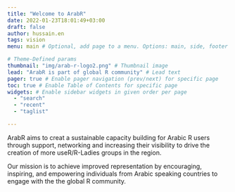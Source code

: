 ```yaml
---
title: "Welcome to ArabR"
date: 2022-01-23T18:01:49+03:00
draft: false
author: hussain.en
tags: vision
menu: main # Optional, add page to a menu. Options: main, side, footer

# Theme-Defined params
thumbnail: "img/arab-r-logo2.png" # Thumbnail image
lead: "ArabR is part of global R community" # Lead text
pager: true # Enable pager navigation (prev/next) for specific page
toc: true # Enable Table of Contents for specific page
widgets: # Enable sidebar widgets in given order per page
  - "search"
  - "recent"
  - "taglist"

---
```


ArabR aims to creat a sustainable capacity building for Arabic R users through support, networking and increasing their visibility to drive the creation of more useR/R-Ladies groups in the region. 

Our mission is to achieve improved representation by encouraging, inspiring, and empowering individuals from Arabic speaking countries to engage with the the global R community.
